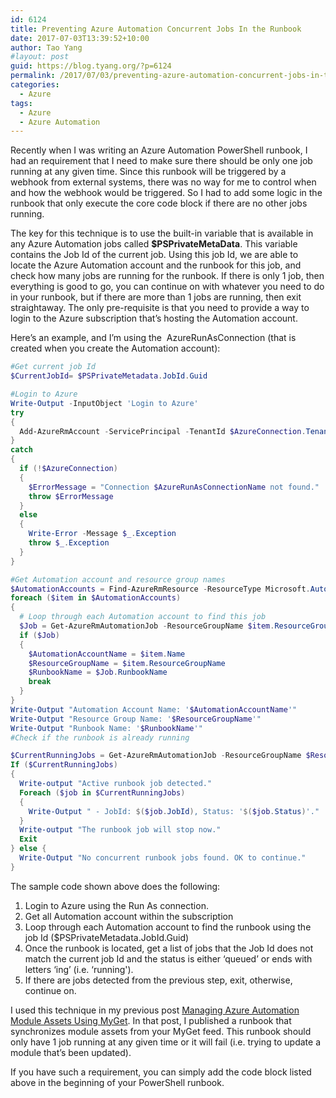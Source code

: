 ```yaml
---
id: 6124
title: Preventing Azure Automation Concurrent Jobs In the Runbook
date: 2017-07-03T13:39:52+10:00
author: Tao Yang
#layout: post
guid: https://blog.tyang.org/?p=6124
permalink: /2017/07/03/preventing-azure-automation-concurrent-jobs-in-the-runbook/
categories:
  - Azure
tags:
  - Azure
  - Azure Automation
---
```

Recently when I was writing an Azure Automation PowerShell runbook, I had an requirement that I need to make sure there should be only one job running at any given time. Since this runbook will be triggered by a webhook from external systems, there was no way for me to control when and how the webhook would be triggered. So I had to add some logic in the runbook that only execute the core code block if there are no other jobs running.

The key for this technique is to use the built-in variable that is available in any Azure Automation jobs called <strong>$PSPrivateMetaData</strong>. This variable contains the Job Id of the current job. Using this job Id, we are able to locate the Azure Automation account and the runbook for this job, and check how many jobs are running for the runbook. If there is only 1 job, then everything is good to go, you can continue on with whatever you need to do in your runbook, but if there are more than 1 jobs are running, then exit straightaway. The only pre-requisite is that you need to provide a way to login to the Azure subscription that’s hosting the Automation account.

Here’s an example, and I’m using the  AzureRunAsConnection (that is created when you create the Automation account):
```powershell
#Get current job Id
$CurrentJobId= $PSPrivateMetadata.JobId.Guid

#Login to Azure
Write-Output -InputObject 'Login to Azure'
try
{
  Add-AzureRmAccount -ServicePrincipal -TenantId $AzureConnection.TenantId -ApplicationId $AzureConnection.ApplicationId -CertificateThumbprint $AzureConnection.CertificateThumbprint
}
catch 
{
  if (!$AzureConnection)
  {
    $ErrorMessage = "Connection $AzureRunAsConnectionName not found."
    throw $ErrorMessage
  }
  else
  {
    Write-Error -Message $_.Exception
    throw $_.Exception
  }
}

#Get Automation account and resource group names
$AutomationAccounts = Find-AzureRmResource -ResourceType Microsoft.Automation/AutomationAccounts
foreach ($item in $AutomationAccounts) 
{
  # Loop through each Automation account to find this job
  $Job = Get-AzureRmAutomationJob -ResourceGroupName $item.ResourceGroupName -AutomationAccountName $item.Name -Id $CurrentJobId -ErrorAction SilentlyContinue
  if ($Job) 
  {
    $AutomationAccountName = $item.Name
    $ResourceGroupName = $item.ResourceGroupName
    $RunbookName = $Job.RunbookName
    break
  }
}
Write-Output "Automation Account Name: '$AutomationAccountName'"
Write-Output "Resource Group Name: '$ResourceGroupName'"
Write-Output "Runbook Name: '$RunbookName'"
#Check if the runbook is already running

$CurrentRunningJobs = Get-AzureRmAutomationJob -ResourceGroupName $ResourceGroupName -AutomationAccountName $AutomationAccountName -RunbookName $RunbookName | Where-object {($_.Status -imatch '\w+ing$' -or $_.Status -imatch 'queued') -and $_.JobId.tostring() -ine $CurrentJobId}
If ($CurrentRunningJobs)
{
  Write-output "Active runbook job detected."
  Foreach ($job in $CurrentRunningJobs)
  {
    Write-Output " - JobId: $($job.JobId), Status: '$($job.Status)'."
  }
  Write-output "The runbook job will stop now."
  Exit
} else {
  Write-Output "No concurrent runbook jobs found. OK to continue."
}

```
The sample code shown above does the following:
<ol>
 	<li>Login to Azure using the Run As connection.</li>
 	<li>Get all Automation account within the subscription</li>
 	<li>Loop through each Automation account to find the runbook using the job Id ($PSPrivateMetadata.JobId.Guid)</li>
 	<li>Once the runbook is located, get a list of jobs that the Job Id does not match the current job Id and the status is either ‘queued’ or ends with letters ‘ing’ (i.e. ‘running').</li>
 	<li>If there are jobs detected from the previous step, exit, otherwise, continue on.</li>
</ol>
I used this technique in my previous post <a href="https://blog.tyang.org/2017/02/17/managing-azure-automation-module-assets-using-myget/">Managing Azure Automation Module Assets Using MyGet</a>. In that post, I published a runbook that synchronizes module assets from your MyGet feed. This runbook should only have 1 job running at any given time or it will fail (i.e. trying to update a module that’s been updated).

If you have such a requirement, you can simply add the code block listed above in the beginning of your PowerShell runbook.
